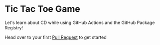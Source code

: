 # Tic Tac Toe Game

Let's learn about CD while using GitHub Actions and the GitHub Package Registry!


Head over to your first [Pull Request](../../pull/1) to get started 